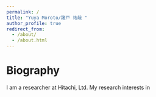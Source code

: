 ```yaml
---
permalink: /
title: "Yuya Moroto/諸戸 祐哉 "
author_profile: true
redirect_from: 
  - /about/
  - /about.html
---
```


# Biography
I am a researcher at Hitachi, Ltd.
My research interests in 